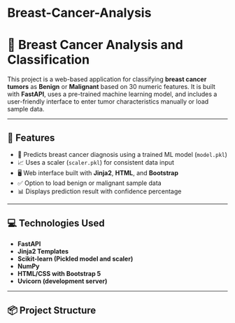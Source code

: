 ﻿# Breast-Cancer-Analysis
# 🧬 Breast Cancer Analysis and Classification

This project is a web-based application for classifying **breast cancer tumors** as **Benign** or **Malignant** based on 30 numeric features. It is built with **FastAPI**, uses a pre-trained machine learning model, and includes a user-friendly interface to enter tumor characteristics manually or load sample data.

---

## 🚀 Features

- 🧠 Predicts breast cancer diagnosis using a trained ML model (`model.pkl`)
- 📈 Uses a scaler (`scaler.pkl`) for consistent data input
- 🖥 Web interface built with **Jinja2**, **HTML**, and **Bootstrap**
- ✅ Option to load benign or malignant sample data
- 📊 Displays prediction result with confidence percentage

---

## 💻 Technologies Used

- **FastAPI**
- **Jinja2 Templates**
- **Scikit-learn (Pickled model and scaler)**
- **NumPy**
- **HTML/CSS with Bootstrap 5**
- **Uvicorn (development server)**

---

## 📦 Project Structure

